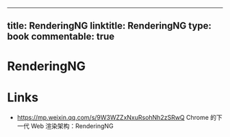 
---
title: RenderingNG
linktitle: RenderingNG
type: book
commentable: true
---

# RenderingNG

# Links

- https://mp.weixin.qq.com/s/9W3WZZxNxuRsohNh2zSRwQ Chrome 的下一代 Web 渲染架构：RenderingNG

    